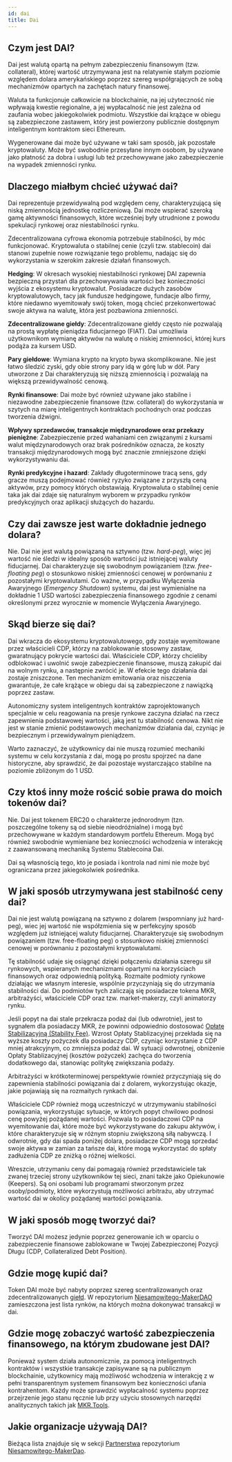 ```yaml
---
id: dai
title: Dai
---
```


## Czym jest DAI?

Dai jest walutą opartą na pełnym zabezpieczeniu finansowym (tzw. collateral), której wartość utrzymywana jest na relatywnie stałym poziomie względem dolara amerykańskiego poprzez szereg współgrających ze sobą mechanizmów opartych na zachętach natury finansowej.

Waluta ta funkcjonuje całkowicie na blockchainie, na jej użyteczność nie wpływają kwestie regionalne, a jej wypłacalność nie jest zależna od zaufania wobec jakiegokolwiek podmiotu. Wszystkie dai krążące w obiegu są zabezpieczone zastawem, który jest powierzony publicznie dostępnym inteligentnym kontraktom sieci Ethereum.

Wygenerowane dai może być używane w taki sam sposób, jak pozostałe kryptowaluty. Może być swobodnie przesyłane innym osobom, by używane jako płatność za dobra i usługi lub też przechowywane jako zabezpieczenie na wypadek zmienności rynku.

## Dlaczego miałbym chcieć używać dai?

Dai reprezentuje przewidywalną pod względem ceny, charakteryzującą się niską zmiennością jednostkę rozliczeniową. Dai może wspierać szeroką gamę aktywności finansowych, które wcześniej były utrudnione z powodu spekulacji rynkowej oraz niestabilności rynku.

Zdecentralizowana cyfrowa ekonomia potrzebuje stabilności, by móc funkcjonować. Kryptowaluta o stabilnej cenie (czyli tzw. stablecoin) dai stanowi zupełnie nowe rozwiązanie tego problemu, nadając się do wykorzystania w szerokim zakresie działań finansowych.

**Hedging**: W okresach wysokiej niestabilności rynkowej DAI zapewnia bezpieczną przystań dla przechowywania wartości bez konieczności wyjścia z ekosystemu kryptowalut. Posiadacze dużych zasobów kryptowalutowych, tacy jak fundusze hedgingowe, fundacje albo firmy, które niedawno wyemitowały swój token, mogą chcieć przekonwertować swoje aktywa na walutę, która jest pozbawiona zmienności.

**Zdecentralizowane giełdy**: Zdecentralizowane giełdy często nie pozwalają na prostą wypłatę pieniądza fiducjarnego (FIAT). Dai umożliwia użytkownikom wymianę aktywów na walutę o niskiej zmienności, której kurs podąża za kursem USD.

**Pary giełdowe**: Wymiana krypto na krypto bywa skomplikowane. Nie jest łatwo śledzić zyski, gdy obie strony pary idą w górę lub w dół. Pary utworzone z Dai charakteryzują się niższą zmiennością i pozwalają na większą przewidywalność cenową.

**Rynki finansowe**: Dai może być również używane jako stabilne i niezawodne zabezpieczenie finansowe (tzw. collateral) do wykorzystania w szytych na miarę inteligentnych kontraktach pochodnych oraz podczas tworzenia dźwigni.

**Wpływy sprzedawców, transakcje międzynarodowe oraz przekazy pieniężne**: Zabezpieczenie przed wahaniami cen związanymi z kursami walut międzynarodowych oraz brak pośredników oznacza, że koszty transakcji międzynarodowych mogą być znacznie zmniejszone dzięki wykorzystywaniu dai.

**Rynki predykcyjne i hazard**: Zakłady długoterminowe tracą sens, gdy gracze muszą podejmować również ryzyko związane z przyszłą ceną aktywów, przy pomocy których obstawiają. Kryptowaluta o stabilnej cenie taka jak dai zdaje się naturalnym wyborem w przypadku rynków predykcyjnych oraz aplikacji służących do hazardu.

## Czy dai zawsze jest warte dokładnie jednego dolara?

Nie. Dai nie jest walutą powiązaną na sztywno (tzw. _hard-peg_), więc jej wartość nie śledzi w idealny sposób wartości już istniejącej waluty fiducjarnej. Dai charakteryzuje się swobodnym powiązaniem (tzw. _free-floating peg_) o stosunkowo niskiej zmienności cenowej w porównaniu z pozostałymi kryptowalutami. Co ważne, w przypadku Wyłączenia Awaryjnego (_Emergency Shutdown_) systemu, dai jest wymienialne na dokładnie 1 USD wartości zabezpieczenia finansowego zgodnie z cenami określonymi przez wyrocznie w momencie Wyłączenia Awaryjnego.

## Skąd bierze się dai?

Dai wkracza do ekosystemu kryptowalutowego, gdy zostaje wyemitowane przez właścicieli CDP, którzy na zablokowanie stosowny zastaw, gwaratnujący pokrycie wartości dai. Właściciele CDP, którzy chcieliby odblokować i uwolnić swoje zabezpieczenie finansowe, muszą zakupić dai na wolnym rynku, a następnie zwrócić je. W efekcie tego działania dai zostaje zniszczone. Ten mechanizm emitowania oraz niszczenia gwarantuje, że całe krążące w obiegu dai są zabezpieczone z nawiązką poprzez zastaw.

Autonomiczny system inteligentnych kontraktów zaprojektowanych specjalnie w celu reagowania na presje rynkowe zaczyna działać na rzecz zapewnienia podstawowej wartości, jaką jest tu stabilność cenowa. Nikt nie jest w stanie zmienić podstawowych mechanizmów działania dai, czyniąc je bezpiecznym i przewidywalnym pieniądzem.

Warto zaznaczyć, że użytkownicy dai nie muszą rozumieć mechaniki systemu w celu korzystania z dai, mogą po prostu spojrzeć na dane historyczne, aby sprawdzić, że dai pozostaje wystarczająco stabilne na poziomie zbliżonym do 1 USD.

## Czy ktoś inny może rościć sobie prawa do moich tokenów dai?

Nie. Dai jest tokenem ERC20 o charakterze jednorodnym (tzn. poszczególne tokeny są od siebie nieodróżnialne) i mogą być przechowywane w każdym standardowym portfelu Ethereum. Mogą być również swobodnie wymieniane bez konieczności wchodzenia w interakcję z zaawansowaną mechaniką Systemu Stablecoina Dai.

Dai są własnością tego, kto je posiada i kontrola nad nimi nie może być ograniczana przez jakiegokolwiek pośrednika.

## W jaki sposób utrzymywana jest stabilność ceny dai?

Dai nie jest walutą powiązaną na sztywno z dolarem (wspomniany już hard-peg), wiec jej wartość nie współzmienia się w perfekcyjny sposób względem już istniejącej waluty fiducjarnej. Charakteryzuje się swobodnym powiązaniem (tzw. free-floating peg) o stosunkowo niskiej zmienności cenowej w porównaniu z pozostałymi kryptowalutami.

Tę stabilność udaje się osiągnąć dzięki połączeniu działania szeregu sił rynkowych, wspieranych mechanizmami opartymi na korzyściach finansowych oraz odpowiednią polityką. Rozmaite podmioty rynkowe działając we własnym interesie, wspólnie przyczyniają się do utrzymania stabilności dai. Do podmiotów tych zaliczają się posiadacze tokena MKR, arbitrażyści, właściciele CDP oraz tzw. market-makerzy, czyli animatorzy rynku.

Jeśli popyt na dai stale przekracza podaż dai (lub odwrotnie), jest to sygnałem dla posiadaczy MKR, że powinni odpowiednio dostosować [Opłatę Stabilizacyjną (Stability Fee)](stability-fee.md). Wzrost Opłaty Stablizacyjnej przekłada się na wyższe koszty pożyczek dla posiadaczy CDP, czyniąc korzystanie z CDP mniej atrakcyjnym, co zmniejsza podaż dai. W sytuacji odwrotnej, obniżenie Opłaty Stablizacyjnej (kosztów pożyczek) zachęca do tworzenia dodatkowego dai, stanowiąc politykę zwiększania podaży.

Arbitrażyści w krótkoterminowej perspektywie również przyczyniają się do zapewnienia stabilności powiązania dai z dolarem, wykorzystując okazje, jakie pojawiają się na rozmaitych rynkach dai.

Właściciele CDP również mogą uczestniczyć w utrzymywaniu stabilności powiązania, wykorzystując sytuacje, w których popyt chwilowo podnosi cenę powyżej pożądanej wartości. Pozwala to posiadaczowi CDP na wyemitowanie dai, które może być wykorzystywane do zakupu aktywów, i które charakteryzuje się w różnym stopniu zwiększoną siłą nabywczą. I odwrotnie, gdy dai spada poniżej dolara, posiadacze CDP mogą sprzedać swoje aktywa w zamian za tańsze dai, które mogą wykorzystać do spłaty zadłużenia CDP ze zniżką o różnej wielkości.

Wreszcie, utrzymaniu ceny dai pomagają również przedstawiciele tak zwanej trzeciej strony użytkowników tej sieci, znani także jako Opiekunowie (Keepers). Są oni osobami lub programami stworzonym przez osoby/podmioty, które wykorzystują możliwości arbitrażu, aby utrzymać wartość dai w okolicy pożądanej wartości powiązania.

## W jaki sposób mogę tworzyć dai?

Tworzyć DAI możesz jedynie poprzez generowanie ich w oparciu o zabezpieczenie finansowe zablokowane w Twojej Zabezpieczonej Pozycji Długu (CDP, Collateralized Debt Position).

## Gdzie mogę kupić dai?

Token DAI może być nabyty poprzez szereg scentralizowanych oraz zdecentralizowanych [giełd](https://coinmarketcap.com/currencies/dai/#markets). W repozytorium [Niesamowitego-MakerDAO](https://awesome.makerdao.com#trade-your-dai) zamieszczona jest lista rynków, na których można dokonywać transakcji w dai.

## Gdzie mogę zobaczyć wartość zabezpieczenia finansowego, na którym zbudowane jest DAI?

Ponieważ system działa autonomicznie, za pomocą inteligentnych kontraktów i wszystkie transakcje zapisywane są na publicznym blockchainie, użytkownicy mają możliwość wchodzenia w interakcję z w pełni transparentnym systemem finansowym bez konieczności ufania kontrahentom. Każdy może sprawdzić wypłacalność systemu poprzez przejrzenie jego stanu ręcznie lub przy użyciu stosownych narzędzi analitycznych takich jak [MKR.Tools](https://mkr.tools/).

## Jakie organizacje używają DAI?

Bieżąca lista znajduje się w sekcji [Partnerstwa](https://awesome.makerdao.com#partnerships) repozytorium [Niesamowitego-MakerDao](https://awesome.makerdao.com).
